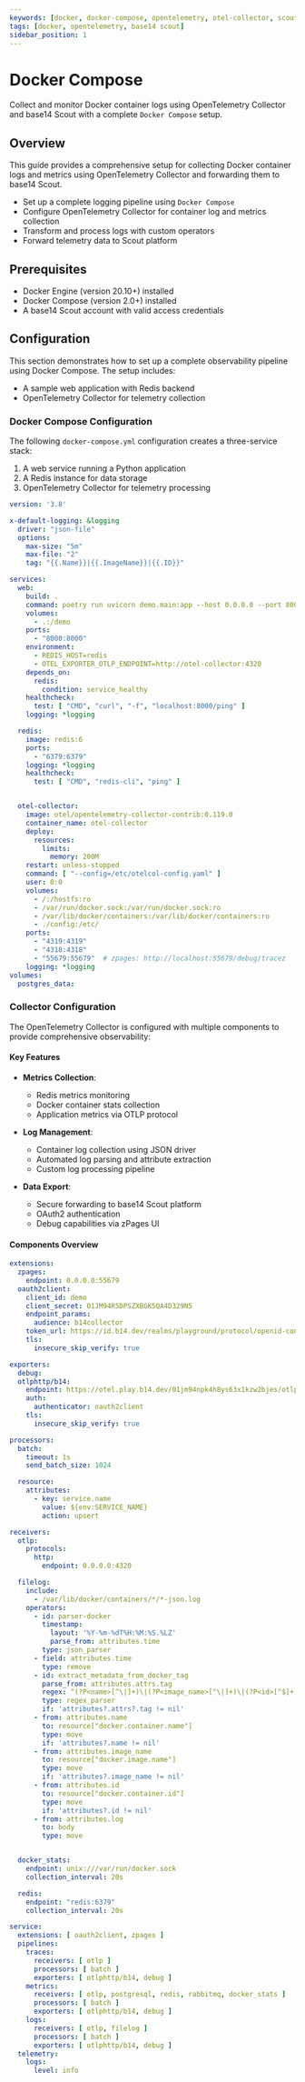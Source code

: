 ```yaml
---
keywords: [docker, docker-compose, opentelemetry, otel-collector, scout]
tags: [docker, opentelemetry, base14 scout]
sidebar_position: 1
---
```


# Docker Compose

Collect and monitor Docker container logs using OpenTelemetry Collector and
base14 Scout with a complete `Docker Compose` setup.

## Overview

This guide provides a comprehensive setup for collecting Docker container
logs and metrics using OpenTelemetry Collector and forwarding them to base14 Scout.

- Set up a complete logging pipeline using `Docker Compose`
- Configure OpenTelemetry Collector for container log and metrics collection
- Transform and process logs with custom operators
- Forward telemetry data to Scout platform

## Prerequisites

- Docker Engine (version 20.10+) installed
- Docker Compose (version 2.0+) installed
- A base14 Scout account with valid access credentials

## Configuration

This section demonstrates how to set up a complete observability pipeline using
Docker Compose. The setup includes:

- A sample web application with Redis backend
- OpenTelemetry Collector for telemetry collection

### Docker Compose Configuration

The following `docker-compose.yml` configuration creates a three-service stack:

1. A web service running a Python application
2. A Redis instance for data storage
3. OpenTelemetry Collector for telemetry processing

```yaml showLineNumbers title="docker-compose.yml"
version: '3.8'

x-default-logging: &logging
  driver: "json-file"
  options:
    max-size: "5m"
    max-file: "2"
    tag: "{{.Name}}|{{.ImageName}}|{{.ID}}"

services:
  web:
    build: .
    command: poetry run uvicorn demo.main:app --host 0.0.0.0 --port 8000 --reload
    volumes:
      - .:/demo
    ports:
      - "8000:8000"
    environment:
      - REDIS_HOST=redis
      - OTEL_EXPORTER_OTLP_ENDPOINT=http://otel-collector:4320
    depends_on:
      redis:
        condition: service_healthy
    healthcheck:
      test: [ "CMD", "curl", "-f", "localhost:8000/ping" ]
    logging: *logging

  redis:
    image: redis:6
    ports:
      - "6379:6379"
    logging: *logging
    healthcheck:
      test: [ "CMD", "redis-cli", "ping" ]


  otel-collector:
    image: otel/opentelemetry-collector-contrib:0.119.0
    container_name: otel-collector
    deploy:
      resources:
        limits:
          memory: 200M
    restart: unless-stopped
    command: [ "--config=/etc/otelcol-config.yaml" ]
    user: 0:0
    volumes:
      - /:/hostfs:ro
      - /var/run/docker.sock:/var/run/docker.sock:ro
      - /var/lib/docker/containers:/var/lib/docker/containers:ro
      - ./config:/etc/
    ports:
      - "4319:4319"
      - "4318:4318"
      - "55679:55679"  # zpages: http://localhost:55679/debug/tracez
    logging: *logging
volumes:
  postgres_data:
```

### Collector Configuration

The OpenTelemetry Collector is configured with multiple components to provide
comprehensive observability:

#### Key Features

- **Metrics Collection**:
  - Redis metrics monitoring
  - Docker container stats collection
  - Application metrics via OTLP protocol

- **Log Management**:
  - Container log collection using JSON driver
  - Automated log parsing and attribute extraction
  - Custom log processing pipeline

- **Data Export**:
  - Secure forwarding to base14 Scout platform
  - OAuth2 authentication
  - Debug capabilities via zPages UI

#### Components Overview

```yaml showLineNumbers title="otel-collector-config.yaml"
extensions:
  zpages:
    endpoint: 0.0.0.0:55679
  oauth2client:
    client_id: demo
    client_secret: 01JM94R5DPSZXBGK5QA4D329N5
    endpoint_params:
      audience: b14collector
    token_url: https://id.b14.dev/realms/playground/protocol/openid-connect/token
    tls:
      insecure_skip_verify: true

exporters:
  debug:
  otlphttp/b14:
    endpoint: https://otel.play.b14.dev/01jm94npk4h8ys63x1kzw2bjes/otlp
    auth:
      authenticator: oauth2client
    tls:
      insecure_skip_verify: true

processors:
  batch:
    timeout: 1s
    send_batch_size: 1024

  resource:
    attributes:
      - key: service.name
        value: ${env:SERVICE_NAME}
        action: upsert

receivers:
  otlp:
    protocols:
      http:
        endpoint: 0.0.0.0:4320

  filelog:
    include:
      - /var/lib/docker/containers/*/*-json.log
    operators:
      - id: parser-docker
        timestamp:
          layout: '%Y-%m-%dT%H:%M:%S.%LZ'
          parse_from: attributes.time
        type: json_parser
      - field: attributes.time
        type: remove
      - id: extract_metadata_from_docker_tag
        parse_from: attributes.attrs.tag
        regex: ^(?P<name>[^\|]+)\|(?P<image_name>[^\|]+)\|(?P<id>[^$]+)$
        type: regex_parser
        if: 'attributes?.attrs?.tag != nil'
      - from: attributes.name
        to: resource["docker.container.name"]
        type: move
        if: 'attributes?.name != nil'
      - from: attributes.image_name
        to: resource["docker.image.name"]
        type: move
        if: 'attributes?.image_name != nil'
      - from: attributes.id
        to: resource["docker.container.id"]
        type: move
        if: 'attributes?.id != nil'
      - from: attributes.log
        to: body
        type: move


  docker_stats:
    endpoint: unix:///var/run/docker.sock
    collection_interval: 20s

  redis:
    endpoint: "redis:6379"
    collection_interval: 20s

service:
  extensions: [ oauth2client, zpages ]
  pipelines:
    traces:
      receivers: [ otlp ]
      processors: [ batch ]
      exporters: [ otlphttp/b14, debug ]
    metrics:
      receivers: [ otlp, postgresql, redis, rabbitmq, docker_stats ]
      processors: [ batch ]
      exporters: [ otlphttp/b14, debug ]
    logs:
      receivers: [ otlp, filelog ]
      processors: [ batch ]
      exporters: [ otlphttp/b14, debug ]
  telemetry:
    logs:
      level: info
```
